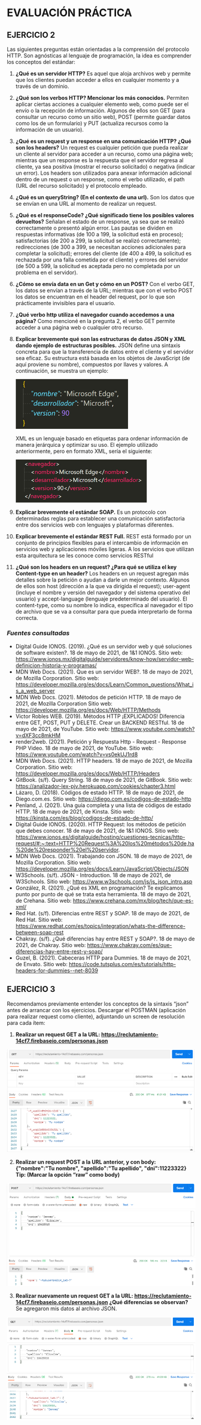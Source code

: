 # **EVALUACIÓN PRÁCTICA**

## **EJERCICIO 2**

Las siguientes preguntas están orientadas a la comprensión del protocolo HTTP. Son agnósticas al lenguaje de programación, la idea es comprender los conceptos del estándar:

1. **¿Qué es un servidor HTTP?**
   Es aquel que aloja archivos web y permite que los clientes puedan acceder a ellos en cualquier momento y a través de un dominio.

2. **¿Qué son los verbos HTTP? Mencionar los más conocidos.**
   Permiten aplicar ciertas acciones a cualquier elemento web, como puede ser el envío o la recepción de información. Algunos de ellos son GET (para consultar un recurso como un sitio web), POST (permite guardar datos como los de un formulario) y PUT (actualiza recursos como la información de un usuario).

3. **¿Qué es un request y un response en una comunicación HTTP? ¿Qué son los headers?**
   Un request es cualquier petición que pueda realizar un cliente al servidor para acceder a un recurso, como una página web; mientras que un response es la respuesta que el servidor regresa al cliente, ya sea positiva (mostrar el recurso solicitado) o negativa (indicar un error).
   Los headers son utilizados para anexar información adicional dentro de un request o un response, como el verbo utilizado, el path (URL del recurso solicitado) y el protocolo empleado.

4. **¿Qué es un queryString? (En el contexto de una url).**
   Son los datos que se envían en una URL al momento de realizar un request.

5. **¿Qué es el responseCode? ¿Qué significado tiene los posibles valores devueltos?**
   Señalan el estado de un response, ya sea que se realizó correctamente o presentó algún error.
   Las pautas se dividen en respuestas informativas (de 100 a 199, la solicitud está en proceso); satisfactorias (de 200 a 299, la solicitud se realizó correctamente); redirecciones (de 300 a 399, se necesitan acciones adicionales para completar la solicitud); errores del cliente (de 400 a 499, la solicitud es rechazada por una falla cometida por el cliente) y errores del servidor (de 500 a 599, la solicitud es aceptada pero no completada por un problema en el servidor).

6. **¿Cómo se envía data en un Get y cómo en un POST?**
   Con el verbo GET, los datos se envían a través de la URL; mientras que con el verbo POST los datos se encuentran en el header del request, por lo que son prácticamente invisibles para el usuario.

7. **¿Qué verbo http utiliza el navegador cuando accedemos a una página?**
   Como mencioné en la pregunta 2, el verbo GET permite acceder a una página web o cualquier otro recurso.

8. **Explicar brevemente qué son las estructuras de datos JSON y XML dando ejemplo de estructuras posibles.**
   JSON define una sintaxis concreta para que la transferencia de datos entre el cliente y el servidor sea eficaz. Su estructura está basada en los objetos de JavaScript (de aquí proviene su nombre), compuestos por llaves y valores. A continuación, se muestra un ejemplo:
   
   <img src="images/ejemploJSON.jpg" width="300">
   
   XML es un lenguaje basado en etiquetas para ordenar información de manera jerárquica y optimizar su uso. El ejemplo utilizado anteriormente, pero en formato XML, sería el siguiente:
   
   <img src="images/ejemploXML.jpg" width="350">
   
9. **Explicar brevemente el estándar SOAP.**
Es un protocolo con determinadas reglas para establecer una comunicación satisfactoria entre dos servicios web con lenguajes y plataformas diferentes.

10. **Explicar brevemente el estándar REST Full.**
REST está formado por un conjunto de principios flexibles para el intercambio de información en servicios web y aplicaciones móviles ligeras. A los servicios que utilizan esta arquitectura se les conoce como servicios RESTful

11. **¿Qué son los headers en un request? ¿Para qué se utiliza el key Content-type en un header?**
Los headers en un request agregan más detalles sobre la petición o ayudan a darle un mejor contexto. Algunos de ellos son host (dirección a la que va dirigida el request); user-agent (incluye el nombre y versión del navegador y del sistema operativo del usuario) y accept-language (lenguaje predeterminado del usuario).
El content-type, como su nombre lo indica, especifica al navegador el tipo de archivo que se va a consultar para que pueda interpretarlo de forma correcta.

### _**Fuentes consultadas**_
* Digital Guide IONOS. (2019). ¿Qué es un servidor web y qué soluciones de software existen?. 18 de mayo de 2021, de 1&1 IONOS. Sitio web: https://www.ionos.mx/digitalguide/servidores/know-how/servidor-web-definicion-historia-y-programas/
* MDN Web Docs. (2021). Que es un servidor WEB?. 18 de mayo de 2021, de Mozilla Corporation. Sitio web: https://developer.mozilla.org/es/docs/Learn/Common_questions/What_is_a_web_server
* MDN Web Docs. (2021). Métodos de petición HTTP. 18 de mayo de 2021, de Mozilla Corporation Sitio web: https://developer.mozilla.org/es/docs/Web/HTTP/Methods
* Victor Robles WEB. (2019). Métodos HTTP ¡EXPLICADOS! Diferencia entre GET, POST, PUT y DELETE. Crear un BACKEND RESTful. 18 de mayo de 2021, de YouTube. Sitio web: https://www.youtube.com/watch?v=dXF3cc8mkHM
* render2web. (2021). Petición y Respuesta Http - Request - Response PHP Video. 18 de mayo de 2021, de YouTube. Sitio web: https://www.youtube.com/watch?v=vs0ekUJ1rd8
* MDN Web Docs. (2021). HTTP headers. 18 de mayo de 2021, de Mozilla Corporation. Sitio web: https://developer.mozilla.org/es/docs/Web/HTTP/Headers
* GitBook. (s/f). Query String. 18 de mayo de 2021, de GitBook. Sitio web: https://analizador-lex-pjv.herokuapp.com/cookies/chapter3.html
* Lázaro, D. (2018). Códigos de estado HTTP. 18 de mayo de 2021, de Diego.com.es. Sitio web: https://diego.com.es/codigos-de-estado-http
* Penland, J. (2021). Una guía completa y una lista de códigos de estado HTTP. 18 de mayo de 2021, de Kinsta. Sitio web: https://kinsta.com/es/blog/codigos-de-estado-de-http/
* Digital Guide IONOS. (2020). HTTP Request: los métodos de petición que debes conocer. 18 de mayo de 2021, de 1&1 IONOS. Sitio web: https://www.ionos.es/digitalguide/hosting/cuestiones-tecnicas/http-request/#:~:text=HTTP%20Request%3A%20los%20métodos%20de,ha%20de%20responder%20el%20servidor.
* MDN Web Docs. (2021). Trabajando con JSON. 18 de mayo de 2021, de Mozilla Corporation. Sitio web: https://developer.mozilla.org/es/docs/Learn/JavaScript/Objects/JSON
* W3Schools. (s/f). JSON - Introduction. 18 de mayo de 2021, de W3Schools. Sitio web: https://www.w3schools.com/js/js_json_intro.asp
* González, R. (2021). ¿Qué es XML en programación? Te explicamos punto por punto de qué se trata esta herramienta. 18 de mayo de 2021, de Crehana. Sitio web: https://www.crehana.com/mx/blog/tech/que-es-xml/
* Red Hat. (s/f). Diferencias entre REST y SOAP. 18 de mayo de 2021, de Red Hat. Sitio web: https://www.redhat.com/es/topics/integration/whats-the-difference-between-soap-rest
* Chakray. (s/f). ¿Qué diferencias hay entre REST y SOAP?. 18 de mayo de 2021, de Chakray. Sitio web: https://www.chakray.com/es/que-diferencias-hay-entre-rest-y-soap/
* Guzel, B. (2021). Cabeceras HTTP para Dummies. 18 de mayo de 2021, de Envato. Sitio web: https://code.tutsplus.com/es/tutorials/http-headers-for-dummies--net-8039

## **EJERCICIO 3**
Recomendamos previamente entender los conceptos de la sintaxis “json” antes de arrancar con los ejercicios.
Descargar el POSTMAN (aplicación para realizar request como cliente), adjuntando un screen de resolución para cada ítem:
1. **Realizar un request GET a la URL: https://reclutamiento-14cf7.firebaseio.com/personas.json**
<img src="images/requestGET1.jpg">

2. **Realizar un request POST a la URL anterior, y con body: {"nombre":"Tu nombre", "apellido":"Tu apellido", "dni":11223322} Tip: (Marcar la opción “raw” como body)**
<img src="images/requestPOST.jpg">

3. **Realizar nuevamente un request GET a la URL: https://reclutamiento-14cf7.firebaseio.com/personas.json ¿Qué diferencias se observan?** Se agregaron mis datos al archivo JSON.
<img src="images/requestGET2.jpg">
